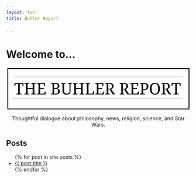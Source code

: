```yaml
---
layout: fun
title: Buhler Report

--- 
```


# Welcome to...

<center>

<img src="/img/TheBuhlerReport1.png" align="center">

Thoughtful dialogue about philosophy, news, religion, science, and Star Wars. 

</center>

## Posts

<ul>
  {% for post in site.posts %}
    <li>
      <a href="{{ post.url }}">{{ post.title }}</a>
    </li>
  {% endfor %}
</ul>



<p>
<p>
<p>


